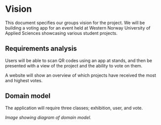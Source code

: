 # Vision

This document specifies our groups vision for the project. We will be building a voting app for an event held at Western Norway University of Applied Sciences showcasing various student projects.

## Requirements analysis

Users will be able to scan QR codes using an app at stands, and then be presented with a view of the project and the ability to vote on them.

A website will show an overview of which projects have received the most and highest votes.

## Domain model

The application will require three classes; exhibition, user, and vote.

*Image showing diagram of domain model.*
